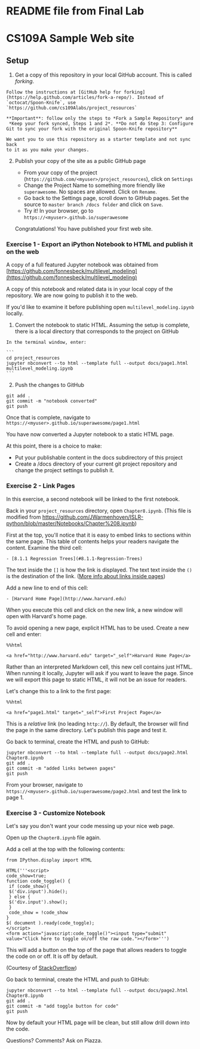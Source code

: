 # README file from Final Lab 


# CS109A Sample Web site


## Setup

1.   Get a copy of this repository in your local GitHub account. This is called _forking_.

    Follow the instructions at [GitHub help for forking](https://help.github.com/articles/fork-a-repo/). Instead of
    `octocat/Spoon-Knife`, use `https://github.com/cs109Alabs/project_resources`

    **Important**: follow only the steps to *Fork a Sample Repository* and
     *Keep your fork synced, Steps 1 and 2*. **Do not do Step 3: Configure Git to sync your fork with the original Spoon-Knife repository**

    We want you to use this repository as a starter template and not sync back
    to it as you make your changes.

2. Publish your copy of the site as a public GitHub page

    * From your copy of the project (`https://github.com/<myuser>/project_resources`),
    click on  `Settings`
    * Change the Project Name to something more friendly like `superawesome`. No spaces
    are allowed. Click on `Rename`.
    * Go back to the Settings page, scroll down to GitHub pages. Set the source to
    `master branch /docs folder` and click on `Save`.
    * Try it! In your browser, go to `https://<myuser>.github.io/superawesome`

    Congratulations! You have published your first web site.


### Exercise 1 - Export an iPython Notebook to HTML and publish it on the web

A copy of a full featured Jupyter notebook was obtained from  [https://github.com/fonnesbeck/multilevel_modeling](https://github.com/fonnesbeck/multilevel_modeling)

A copy of this notebook and related data is in your local copy of the repository.
We are now going to publish it to the web.

If you'd like to examine it before publishing open `multilevel_modeling.ipynb` locally.

1.   Convert the notebook to static HTML. Assuming the setup is complete, there
is a local directory that corresponds to the project on GitHub

    In the terminal window, enter:

    ```
    cd project_resources
    jupyter nbconvert --to html --template full --output docs/page1.html multilevel_modeling.ipynb
    ```

2.   Push the changes to GitHub

  ```
  git add .
  git commit -m "notebook converted"
  git push
  ```

Once that is complete, navigate to `https://<myuser>.github.io/superawesome/page1.html`

You have now converted a Jupyter notebook to a static HTML page.

At this point, there is a choice to make:

* Put your publishable content in the docs subdirectory of this project
* Create a /docs directory of your current git project repository and change the
project settings to publish it.

### Exercise 2 - Link Pages

In this exercise, a second notebook will be linked to the first notebook.

Back in your `project_resources` directory, open `Chapter8.ipynb`. (This
  file is modified from https://github.com/JWarmenhoven/ISLR-python/blob/master/Notebooks/Chapter%208.ipynb)

First at the top, you'll notice that it is easy to embed links to sections
within the same page. This table of contents helps your readers navigate
the content. Examine the third cell:

```
- [8.1.1 Regression Trees](#8.1.1-Regression-Trees)
```

The text inside the `[]` is how the link is displayed. The text
text inside the `()` is the destination of the link.
([More info about links inside pages](http://sebastianraschka.com/Articles/2014_ipython_internal_links.html))

Add a new line to end of this cell:
```
- [Harvard Home Page](http://www.harvard.edu)
```

When you execute this cell and click on the new link, a new window will
open with Harvard's home page.

To avoid opening a new page, explicit HTML has to be used. Create a new cell
and enter:

```
%%html

<a href="http://www.harvard.edu" target="_self">Harvard Home Page</a>
```

Rather than an interpreted Markdown cell, this new cell contains just
HTML. When running it locally, Jupyter will ask if you want to leave
the page. Since we will export this page to static HTML, it will
not be an issue for readers.

Let's change this to a link to the first page:

```
%%html

<a href="page1.html" target="_self">First Project Page</a>
```

This is a *relative* link (no leading `http://`). By default, the browser will
find the page in the same directory. Let's publish this page and test it.

Go back to terminal, create the HTML and push to GitHub:
```
jupyter nbconvert --to html --template full --output docs/page2.html Chapter8.ipynb
git add .
git commit -m "added links between pages"
git push
```

From your browser, navigate to `https://<myuser>.github.io/superawesome/page2.html`
and test the link to page 1.

### Exercise 3 - Customize Notebook

Let's say you don't want your code messing up your nice web page.

Open up the `Chapter8.ipynb` file again.

Add a cell at the top with the following contents:
```
from IPython.display import HTML

HTML('''<script>
code_show=true;
function code_toggle() {
 if (code_show){
 $('div.input').hide();
 } else {
 $('div.input').show();
 }
 code_show = !code_show
}
$( document ).ready(code_toggle);
</script>
<form action="javascript:code_toggle()"><input type="submit" value="Click here to toggle on/off the raw code."></form>''')
```

This will add a button on the top of the page that allows readers to toggle
the code on or off. It is off by default.

(Courtesy of [StackOverflow](http://stackoverflow.com/questions/27934885/how-to-hide-code-from-cells-in-ipython-notebook-visualized-with-nbviewer))

Go back to terminal, create the HTML and push to GitHub:
```
jupyter nbconvert --to html --template full --output docs/page2.html Chapter8.ipynb
git add .
git commit -m "add toggle button for code"
git push
```

Now by default your HTML page will be clean, but still allow drill down into the code.

Questions? Comments? Ask on Piazza.
